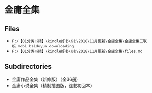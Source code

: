# 金庸全集

## Files

- `F:/【01分类书籍】\kindle好书\K书\2018\11月更新\金庸全集\金庸全集三联版.mobi.baiduyun.downloading`
- `F:/【01分类书籍】\kindle好书\K书\2018\11月更新\金庸全集\files.md`

## Subdirectories

- 金庸作品全集（新修版）（全36册）
- 金庸小说全集（精制插图版，连载初回本）
